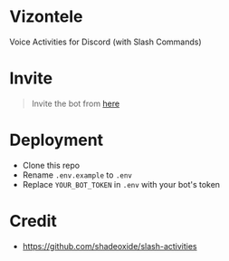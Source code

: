# Vizontele
Voice Activities for Discord (with Slash Commands)

# Invite
> Invite the bot from [here](https://discord.com/oauth2/authorize?client_id=666547523460136961&permissions=16385&scope=bot%20applications.commands)

# Deployment
- Clone this repo
- Rename `.env.example` to `.env` 
- Replace `YOUR_BOT_TOKEN` in `.env` with your bot's token

# Credit
- https://github.com/shadeoxide/slash-activities
